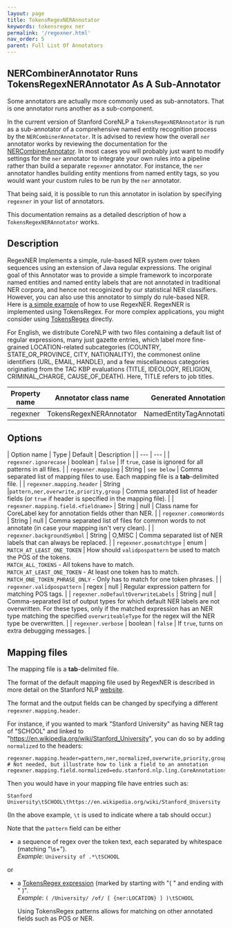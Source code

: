 ```yaml
---
layout: page
title: TokensRegexNERAnnotator
keywords: tokensregex ner
permalink: '/regexner.html'
nav_order: 5
parent: Full List Of Annotators
---
```


## NERCombinerAnnotator Runs TokensRegexNERAnnotator As A Sub-Annotator

Some annotators are actually more commonly used as sub-annotators.  That is one annotator runs another as a sub-component.

In the current version of Stanford CoreNLP a `TokensRegexNERAnnotator` is run as a sub-annotator of a comprehensive named entity
recognition process by the `NERCombinerAnnotator`.  It is advised to review how the overall `ner` annotator works by reviewing
the documentation for the [NERCombinerAnnotator](https://stanfordnlp.github.io/CoreNLP/ner.html).  In most cases you will probably
just want to modify settings for the `ner` annotator to integrate your own rules into a pipeline rather than build a separate
`regexner` annotator.  For instance, the `ner` annotator handles building entity mentions from named entity tags, so you would
want your custom rules to be run by the `ner` annotator.

That being said, it is possible to run this annotator in isolation by specifying `regexner` in your list of annotators.

This documentation remains as a detailed description of how a `TokensRegexNERAnnotator` works.

## Description

RegexNER Implements a simple, rule-based NER system over token sequences using an extension of Java regular expressions. The original goal of this Annotator was to provide a simple framework to incorporate named entities and named entity labels that are not annotated in traditional NER corpora, and hence not recoginized by our statistical NER classifiers. However, you can also use this annotator to simply do rule-based NER. Here is [a simple example](http://nlp.stanford.edu/software/regexner/) of how to use RegexNER. RegexNER is implemented using TokensRegex. For more complex applications, you might consider using [TokensRegex](http://nlp.stanford.edu/software/tokensregex.html) directly.

For English, we distribute CoreNLP with two files containing a default list of regular expressions, many just gazette entries, which label more fine-grained LOCATION-related subcategories (COUNTRY, STATE\_OR\_PROVINCE, CITY, NATIONALITY), the commonest online identifiers (URL, EMAIL, HANDLE), and a few miscellaneous categories originating from the TAC KBP evaluations (TITLE, IDEOLOGY, RELIGION, CRIMINAL\_CHARGE, CAUSE\_OF\_DEATH). Here, TITLE refers to job titles.


| Property name | Annotator class name | Generated Annotation |
| --- | --- | --- |
| regexner | TokensRegexNERAnnotator | NamedEntityTagAnnotation |

## Options

| Option name | Type | Default | Description |
| --- | --- |
| `regexner.ignorecase` | boolean | `false` |  If `true`, case is ignored for all patterns in all files. |
| `regexner.mapping` | String | `see below` | Comma separated list of mapping files to use.  Each mapping file is a <b>tab</b>-delimited file. |
| `regexner.mapping.header` | String |`pattern,ner,overwrite,priority,group` | Comma separated list of header fields (or `true` if header is specified in the mapping file). |
| `regexner.mapping.field.<fieldname>` | String | null | Class name for CoreLabel key for annotation fields other than NER. |
| `regexner.commonWords` | String | null | Comma separated list of files for common words to not annotate (in case your mapping isn't very clean).  |
| `regexner.backgroundSymbol` | String | O,MISC | Comma separated list of NER labels that can always be replaced. |
| `regexner.posmatchtype` | enum | `MATCH_AT_LEAST_ONE_TOKEN` | How should `validpospattern` be used to match the POS of the tokens. <br/>`MATCH_ALL_TOKENS` - All tokens have to match. <br/> `MATCH_AT_LEAST_ONE_TOKEN` - At least one token has to match.<br/> `MATCH_ONE_TOKEN_PHRASE_ONLY` - Only has to match for one token phrases. |
| `regexner.validpospattern` | regex | null | Regular expression pattern for matching POS tags. |
| `regexner.noDefaultOverwriteLabels` | String | null | Comma-separated list of output types for which default NER labels are not overwritten. For  these types, only if the matched expression has an NER type matching the specified `overwriteableType` for the regex will the NER type be overwritten. |
| `regexner.verbose` | boolean | `false` | If `true`, turns on extra debugging messages. |

## Mapping files

The mapping file is a **tab**-delimited file.

The format of the default mapping file used by RegexNER is described in more detail on the Stanford NLP [website](http://nlp.stanford.edu/software/regexner/).

The format and the output fields can be changed by specifying a different `regexner.mapping.header`.

For instance, if you wanted to mark "Stanford University" as having NER tag of "SCHOOL" and linked to "https://en.wikipedia.org/wiki/Stanford_University",
you can do so by adding `normalized` to the headers:

    regexner.mapping.header=pattern,ner,normalized,overwrite,priority,group
    # Not needed, but illustrate how to link a field to an annotation
    regexner.mapping.field.normalized=edu.stanford.nlp.ling.CoreAnnotations$NormalizedNamedEntityTagAnnotation

Then you would have in your mapping file have entries such as:

    Stanford University\tSCHOOL\thttps://en.wikipedia.org/wiki/Stanford_University
      
(In the above example, `\t` is used to indicate where a tab should occur.)
 
Note that the `pattern` field can be either

* a sequence of regex over the token text, each separated by whitespace (matching "\s+").
  <br/><em>Example</em>: `University of .*\tSCHOOL`

or

* a [TokensRegex expression](http://nlp.stanford.edu/software/tokensregex.html#TokensRegexPatterns) (marked by starting with "( " and ending with " )".
   <br/><em>Example</em>: `( /University/ /of/ [ {ner:LOCATION} ] )\tSCHOOL`
  
  Using TokensRegex patterns allows for matching on other annotated fields such as POS or NER.


